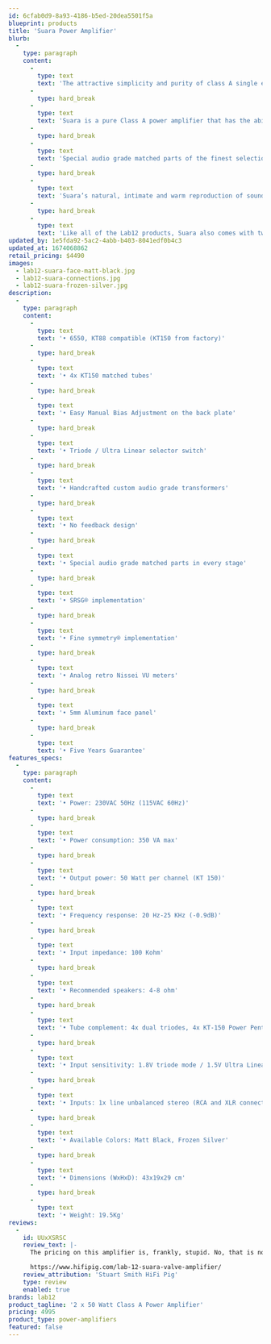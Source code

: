 ```yaml
---
id: 6cfab0d9-8a93-4186-b5ed-20dea5501f5a
blueprint: products
title: 'Suara Power Amplifier'
blurb:
  -
    type: paragraph
    content:
      -
        type: text
        text: 'The attractive simplicity and purity of class A single ended power amplifiers are imprinted in Suara, a high-fidelity audiophile Parallel tube Class A power amplifier.'
      -
        type: hard_break
      -
        type: text
        text: 'Suara is a pure Class A power amplifier that has the ability to reproduce music with exceptional musicality and directness whilst its 50W per channel bring immense and controlled power out of the box able to drive any audio system’s loud speakers.'
      -
        type: hard_break
      -
        type: text
        text: 'Special audio grade matched parts of the finest selections in every stage, refined voicing tests and countless hours of actual listening, allowed us to create this great octal tube based power amplifier, that offers both Triode and Ultra Linear mode at the tip of the switch.'
      -
        type: hard_break
      -
        type: text
        text: 'Suara’s natural, intimate and warm reproduction of sounding will surely immerse the listener in a long- lasting audition without any listening fatigue.'
      -
        type: hard_break
      -
        type: text
        text: 'Like all of the Lab12 products, Suara also comes with two colour choices of glass blasting anodizing finish.'
updated_by: 1e5fda92-5ac2-4abb-b403-8041edf0b4c3
updated_at: 1674068862
retail_pricing: $4490
images:
  - lab12-suara-face-matt-black.jpg
  - lab12-suara-connections.jpg
  - lab12-suara-frozen-silver.jpg
description:
  -
    type: paragraph
    content:
      -
        type: text
        text: '• 6550, KT88 compatible (KT150 from factory)'
      -
        type: hard_break
      -
        type: text
        text: '• 4x KT150 matched tubes'
      -
        type: hard_break
      -
        type: text
        text: '• Easy Manual Bias Adjustment on the back plate'
      -
        type: hard_break
      -
        type: text
        text: '• Triode / Ultra Linear selector switch'
      -
        type: hard_break
      -
        type: text
        text: '• Handcrafted custom audio grade transformers'
      -
        type: hard_break
      -
        type: text
        text: '• No feedback design'
      -
        type: hard_break
      -
        type: text
        text: '• Special audio grade matched parts in every stage'
      -
        type: hard_break
      -
        type: text
        text: '• SRSG® implementation'
      -
        type: hard_break
      -
        type: text
        text: '• Fine symmetry® implementation'
      -
        type: hard_break
      -
        type: text
        text: '• Analog retro Nissei VU meters'
      -
        type: hard_break
      -
        type: text
        text: '• 5mm Aluminum face panel'
      -
        type: hard_break
      -
        type: text
        text: '• Five Years Guarantee'
features_specs:
  -
    type: paragraph
    content:
      -
        type: text
        text: '• Power: 230VAC 50Hz (115VAC 60Hz)'
      -
        type: hard_break
      -
        type: text
        text: '• Power consumption: 350 VA max'
      -
        type: hard_break
      -
        type: text
        text: '• Output power: 50 Watt per channel (KT 150)'
      -
        type: hard_break
      -
        type: text
        text: '• Frequency response: 20 Hz-25 KHz (-0.9dB)'
      -
        type: hard_break
      -
        type: text
        text: '• Input impedance: 100 Kohm'
      -
        type: hard_break
      -
        type: text
        text: '• Recommended speakers: 4-8 ohm'
      -
        type: hard_break
      -
        type: text
        text: '• Tube complement: 4x dual triodes, 4x KT-150 Power Pentodes'
      -
        type: hard_break
      -
        type: text
        text: '• Input sensitivity: 1.8V triode mode / 1.5V Ultra Linear mode'
      -
        type: hard_break
      -
        type: text
        text: '• Inputs: 1x line unbalanced stereo (RCA and XLR connectors)'
      -
        type: hard_break
      -
        type: text
        text: '• Available Colors: Matt Black, Frozen Silver'
      -
        type: hard_break
      -
        type: text
        text: '• Dimensions (WxHxD): 43x19x29 cm'
      -
        type: hard_break
      -
        type: text
        text: '• Weight: 19.5Kg'
reviews:
  -
    id: UUxXSRSC
    review_text: |-
      The pricing on this amplifier is, frankly, stupid. No, that is not really fair, is it? I’m better off saying that the asking price for this amplifier represents a bit of a bargain and I’ve heard valve amplifiers, and solid-state amps for that matter that cost a lot more than this not have the same sense of power and control that the Suana brings to the party.

      https://www.hifipig.com/lab-12-suara-valve-amplifier/
    review_attribution: 'Stuart Smith HiFi Pig'
    type: review
    enabled: true
brands: lab12
product_tagline: '2 x 50 Watt Class A Power Amplifier'
pricing: 4995
product_type: power-amplifiers
featured: false
---
```

